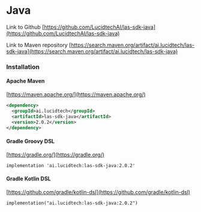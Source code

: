 # Java

Link to Github
[https://github.com/LucidtechAI/las-sdk-java](https://github.com/LucidtechAI/las-sdk-java)

Link to Maven repository
[https://search.maven.org/artifact/ai.lucidtech/las-sdk-java](https://search.maven.org/artifact/ai.lucidtech/las-sdk-java)

### Installation

#### Apache Maven

[https://maven.apache.org/](https://maven.apache.org/)

```xml
<dependency>
  <groupId>ai.lucidtech</groupId>
  <artifactId>las-sdk-java</artifactId>
  <version>2.0.2</version>
</dependency>
```

#### Gradle Groovy DSL

[https://gradle.org/](https://gradle.org/)

```
implementation 'ai.lucidtech:las-sdk-java:2.0.2'
```

#### Gradle Kotlin DSL

[https://github.com/gradle/kotlin-dsl](https://github.com/gradle/kotlin-dsl)

```
implementation("ai.lucidtech:las-sdk-java:2.0.2")
```
